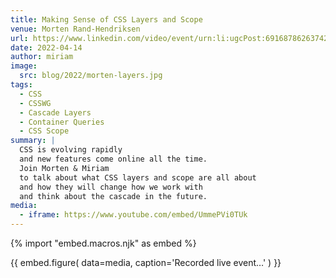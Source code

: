 ```yaml
---
title: Making Sense of CSS Layers and Scope
venue: Morten Rand-Hendriksen
url: https://www.linkedin.com/video/event/urn:li:ugcPost:6916878626374258688/
date: 2022-04-14
author: miriam
image:
  src: blog/2022/morten-layers.jpg
tags:
  - CSS
  - CSSWG
  - Cascade Layers
  - Container Queries
  - CSS Scope
summary: |
  CSS is evolving rapidly
  and new features come online all the time.
  Join Morten & Miriam
  to talk about what CSS layers and scope are all about
  and how they will change how we work with
  and think about the cascade in the future.
media:
  - iframe: https://www.youtube.com/embed/UmmePVi0TUk
---
```


{% import "embed.macros.njk" as embed %}

{{ embed.figure(
  data=media,
  caption='Recorded live event…'
) }}
